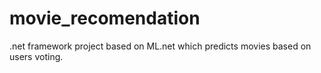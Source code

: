 # movie_recomendation
.net framework project based on ML.net which predicts movies based on users voting.
